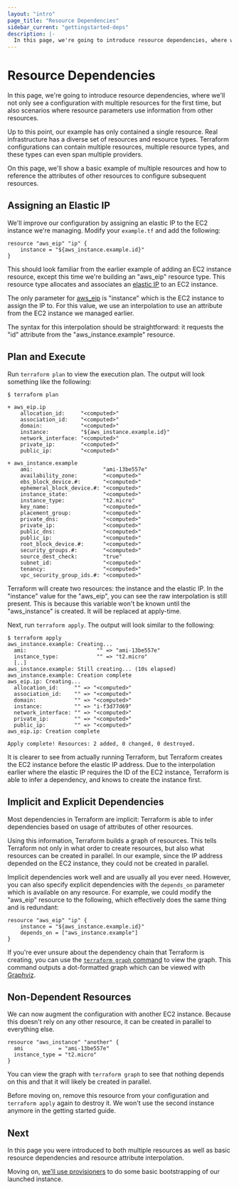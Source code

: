 ```yaml
---
layout: "intro"
page_title: "Resource Dependencies"
sidebar_current: "gettingstarted-deps"
description: |-
  In this page, we're going to introduce resource dependencies, where we'll not only see a configuration with multiple resources for the first time, but also scenarios where resource parameters use information from other resources.
---
```


# Resource Dependencies

In this page, we're going to introduce resource dependencies,
where we'll not only see a configuration with multiple resources
for the first time, but also scenarios where resource parameters
use information from other resources.

Up to this point, our example has only contained a single resource.
Real infrastructure has a diverse set of resources and resource
types. Terraform configurations can contain multiple resources,
multiple resource types, and these types can even span multiple
providers.

On this page, we'll show a basic example of multiple resources
and how to reference the attributes of other resources to configure
subsequent resources.

## Assigning an Elastic IP

We'll improve our configuration by assigning an elastic IP to
the EC2 instance we're managing. Modify your `example.tf` and
add the following:

```
resource "aws_eip" "ip" {
	instance = "${aws_instance.example.id}"
}
```

This should look familiar from the earlier example of adding
an EC2 instance resource, except this time we're building
an "aws\_eip" resource type. This resource type allocates
and associates an
[elastic IP](https://docs.aws.amazon.com/AWSEC2/latest/UserGuide/elastic-ip-addresses-eip.html)
to an EC2 instance.

The only parameter for
[aws\_eip](/docs/providers/aws/r/eip.html) is "instance" which
is the EC2 instance to assign the IP to. For this value, we
use an interpolation to use an attribute from the EC2 instance
we managed earlier.

The syntax for this interpolation should be straightforward:
it requests the "id" attribute from the "aws\_instance.example"
resource.

## Plan and Execute

Run `terraform plan` to view the execution plan. The output
will look something like the following:

```
$ terraform plan

+ aws_eip.ip
    allocation_id:     "<computed>"
    association_id:    "<computed>"
    domain:            "<computed>"
    instance:          "${aws_instance.example.id}"
    network_interface: "<computed>"
    private_ip:        "<computed>"
    public_ip:         "<computed>"

+ aws_instance.example
    ami:                      "ami-13be557e"
    availability_zone:        "<computed>"
    ebs_block_device.#:       "<computed>"
    ephemeral_block_device.#: "<computed>"
    instance_state:           "<computed>"
    instance_type:            "t2.micro"
    key_name:                 "<computed>"
    placement_group:          "<computed>"
    private_dns:              "<computed>"
    private_ip:               "<computed>"
    public_dns:               "<computed>"
    public_ip:                "<computed>"
    root_block_device.#:      "<computed>"
    security_groups.#:        "<computed>"
    source_dest_check:        "true"
    subnet_id:                "<computed>"
    tenancy:                  "<computed>"
    vpc_security_group_ids.#: "<computed>"
```

Terraform will create two resources: the instance and the elastic
IP. In the "instance" value for the "aws\_eip", you can see the
raw interpolation is still present. This is because this variable
won't be known until the "aws\_instance" is created. It will be
replaced at apply-time.

Next, run `terraform apply`. The output will look similar to the
following:

```
$ terraform apply
aws_instance.example: Creating...
  ami:                      "" => "ami-13be557e"
  instance_type:            "" => "t2.micro"
  [..]
aws_instance.example: Still creating... (10s elapsed)
aws_instance.example: Creation complete
aws_eip.ip: Creating...
  allocation_id:     "" => "<computed>"
  association_id:    "" => "<computed>"
  domain:            "" => "<computed>"
  instance:          "" => "i-f3d77d69"
  network_interface: "" => "<computed>"
  private_ip:        "" => "<computed>"
  public_ip:         "" => "<computed>"
aws_eip.ip: Creation complete

Apply complete! Resources: 2 added, 0 changed, 0 destroyed.
```

It is clearer to see from actually running Terraform, but
Terraform creates the EC2 instance before the elastic IP
address. Due to the interpolation earlier where the elastic
IP requires the ID of the EC2 instance, Terraform is able
to infer a dependency, and knows to create the instance
first.

## Implicit and Explicit Dependencies

Most dependencies in Terraform are implicit: Terraform is able
to infer dependencies based on usage of attributes of other
resources.

Using this information, Terraform builds a graph of resources.
This tells Terraform not only in what order to create resources,
but also what resources can be created in parallel. In our example,
since the IP address depended on the EC2 instance, they could
not be created in parallel.

Implicit dependencies work well and are usually all you ever need.
However, you can also specify explicit dependencies with the
`depends_on` parameter which is available on any resource. For example,
we could modify the "aws\_eip" resource to the following, which
effectively does the same thing and is redundant:

```
resource "aws_eip" "ip" {
	instance = "${aws_instance.example.id}"
	depends_on = ["aws_instance.example"]
}
```

If you're ever unsure about the dependency chain that Terraform
is creating, you can use the [`terraform graph` command](/docs/commands/graph.html) to view
the graph. This command outputs a dot-formatted graph which can be
viewed with
[Graphviz](http://www.graphviz.org/).

## Non-Dependent Resources

We can now augment the configuration with another EC2 instance.
Because this doesn't rely on any other resource, it can be
created in parallel to everything else.

```
resource "aws_instance" "another" {
  ami           = "ami-13be557e"
  instance_type = "t2.micro"
}
```

You can view the graph with `terraform graph` to see that
nothing depends on this and that it will likely be created
in parallel.

Before moving on, remove this resource from your configuration
and `terraform apply` again to destroy it. We won't use the
second instance anymore in the getting started guide.

## Next

In this page you were introduced to both multiple resources
as well as basic resource dependencies and resource attribute
interpolation.

Moving on, [we'll use provisioners](/intro/getting-started/provision.html)
to do some basic bootstrapping of our launched instance.
